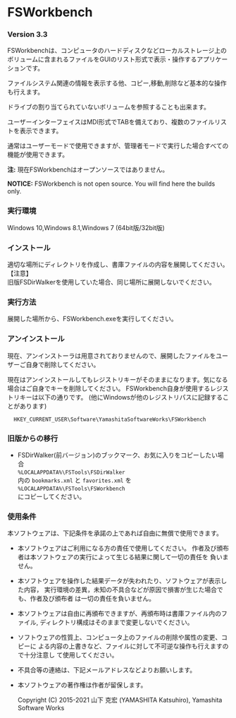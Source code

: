 # FSWorkbench
### Version 3.3

FSWorkbenchは、コンピュータのハードディスクなどローカルストレージ上のボリュームに含まれるファイルをGUIのリスト形式で表示・操作するアプリケーションです。

ファイルシステム関連の情報を表示する他、コピー,移動,削除など基本的な操作も行えます。

ドライブの割り当てられていないボリュームを参照することも出来ます。

ユーザーインターフェイスはMDI形式でTABを備えており、複数のファイルリストを表示できます。

通常はユーザーモードで使用できますが、管理者モードで実行した場合すべての機能が使用できます。

**注:** 現在FSWorkbenchはオープンソースではありません。

**NOTICE:** FSWorkbench is not open source. You will find here the builds only. 

### 実行環境

Windows 10,Windows 8.1,Windows 7
(64bit版/32bit版)

### インストール

適切な場所にディレクトリを作成し、書庫ファイルの内容を展開してください。<br>
【注意】<br>
 旧版FSDirWalkerを使用していた場合、同じ場所に展開しないでください。

### 実行方法
展開した場所から、FSWorkbench.exeを実行してください。

### アンインストール

現在、アンインストーラは用意されておりませんので、展開したファイルをユーザーご自身で削除してください。

現在はアンインストールしてもレジストリキーがそのままになります。気になる場合はご自身でキーを削除してください。
FSWorkbench自身が使用するレジストリキーは以下の通りです。
 (他にWindowsが他のレジストリパスに記録することがあります)

      HKEY_CURRENT_USER\Software\YamashitaSoftwareWorks\FSWorkbench

### 旧版からの移行

- FSDirWalker(前バージョン)のブックマーク、お気に入りをコピーしたい場合<br>
  `%LOCALAPPDATA%\FSTools\FSDirWalker`<br>
  内の `bookmarks.xml` と `favorites.xml` を<br>
  `%LOCALAPPDATA%\FSTools\FSWorkbench`  <br>
  にコピーしてください。

### 使用条件

本ソフトウェアは、下記条件を承諾の上であれば自由に無償で使用できます。

- 本ソフトウェアはご利用になる方の責任で使用してください。
  作者及び頒布者は本ソフトウェアの実行によって生じる結果に関して一切の責任を
  負いません。

- 本ソフトウェアを操作した結果データが失われたり、ソフトウェアが表示した内容，
  実行環境の差異，未知の不具合などが原因で損害が生じた場合でも、作者及び頒布者
  は一切の責任を負いません。

- 本ソフトウェアは自由に再頒布できますが、再頒布時は書庫ファイル内のファイル,
  ディレクトリ構成はそのままで変更しないでください。

- ソフトウェアの性質上、コンピュータ上のファイルの削除や属性の変更、コピーに
  よる内容の上書きなど、ファイルに対して不可逆な操作も行えますので十分注意し
  て使用してください。

- 不具合等の連絡は、下記メールアドレスなどよりお願いします。

- 本ソフトウェアの著作権は作者が留保します。

  Copyright (C) 2015-2021 山下 克宏 (YAMASHITA Katsuhiro), Yamashita Software Works
